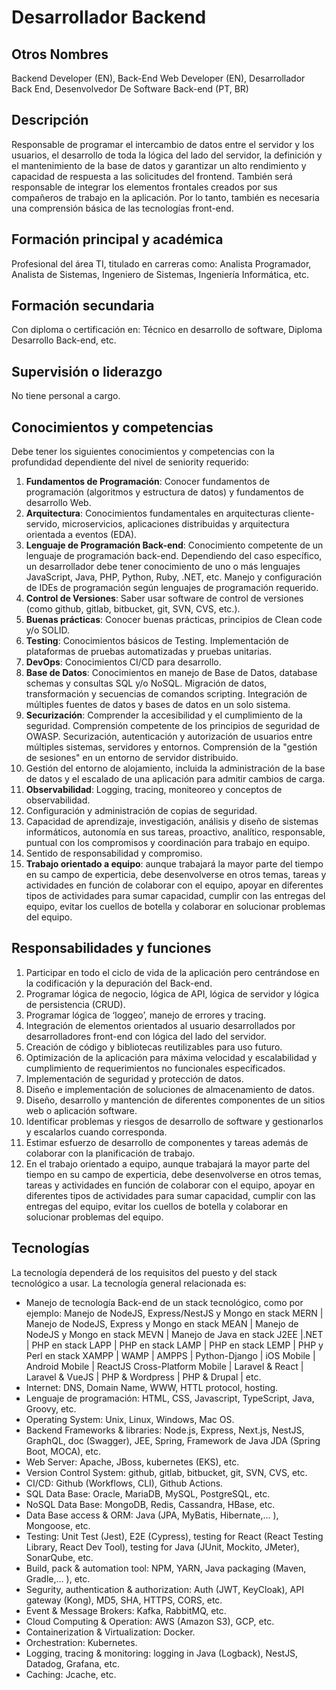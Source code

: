 # Desarrollador Backend

## Otros Nombres

Backend Developer (EN), Back-End Web Developer (EN), Desarrollador Back End, Desenvolvedor De Software Back-end (PT, BR)

## Descripción

Responsable de programar el intercambio de datos entre el servidor y los usuarios, el desarrollo de toda la lógica del lado del servidor, la definición y el mantenimiento de la base de datos y garantizar un alto rendimiento y capacidad de respuesta a las solicitudes del frontend. También será responsable de integrar los elementos frontales creados por sus compañeros de trabajo en la aplicación. Por lo tanto, también es necesaria una comprensión básica de las tecnologías front-end.

## Formación principal y académica

Profesional del área TI, titulado en carreras como: Analista Programador, Analista de Sistemas, Ingeniero de Sistemas, Ingeniería Informática, etc. 

## Formación secundaria

Con diploma o certificación en: Técnico en desarrollo de software, Diploma Desarrollo Back-end, etc. 

## Supervisión o liderazgo

No tiene personal a cargo.

## Conocimientos y competencias

Debe tener los siguientes conocimientos y competencias con la profundidad dependiente del nivel de seniority requerido:

1. **Fundamentos de Programación**: Conocer fundamentos de programación (algoritmos y estructura de datos) y fundamentos de desarrollo Web. 
3. **Arquitectura**: Conocimientos fundamentales en arquitecturas cliente-servido, microservicios, aplicaciones distribuidas y arquitectura orientada a eventos (EDA). 
4. **Lenguaje de Programación Back-end**: Conocimiento competente de un lenguaje de programación back-end. Dependiendo del caso específico, un desarrollador debe tener conocimiento de uno o más lenguajes JavaScript, Java, PHP, Python, Ruby, .NET, etc. Manejo y configuración de IDEs de programación según lenguajes de programación requerido. 
6. **Control de Versiones**: Saber usar software de control de versiones (como github, gitlab, bitbucket, git, SVN, CVS, etc.). 
7. **Buenas prácticas**: Conocer buenas prácticas, principios de Clean code y/o SOLID. 
8. **Testing**: Conocimientos básicos de Testing. Implementación de plataformas de pruebas automatizadas y pruebas unitarias.
9. **DevOps**: Conocimientos CI/CD para desarrollo. 
10. **Base de Datos**: Conocimientos en manejo de Base de Datos, database schemas y consultas SQL y/o NoSQL. Migración de datos, transformación y secuencias de comandos scripting. Integración de múltiples fuentes de datos y bases de datos en un solo sistema.
13. **Securización**: Comprender la accesibilidad y el cumplimiento de la seguridad. Comprensión competente de los principios de seguridad de OWASP. Securización, autenticación y autorización de usuarios entre múltiples sistemas, servidores y entornos. Comprensión de la "gestión de sesiones" en un entorno de servidor distribuido.
16. Gestión del entorno de alojamiento, incluida la administración de la base de datos y el escalado de una aplicación para admitir cambios de carga.
17. **Observabilidad**: Logging, tracing, moniteoreo y conceptos de observabilidad.
18. Configuración y administración de copias de seguridad.
19. Capacidad de aprendizaje, investigación, análisis y diseño de sistemas informáticos, autonomía en sus tareas, proactivo, analítico, responsable, puntual con los compromisos y coordinación para trabajo en equipo. 
20.	Sentido de responsabilidad y compromiso.
21.	**Trabajo orientado a equipo**: aunque trabajará la mayor parte del tiempo en su campo de experticia, debe desenvolverse en otros temas, tareas y actividades en función de colaborar con el equipo, apoyar en diferentes tipos de actividades para sumar capacidad, cumplir con las entregas del equipo, evitar los cuellos de botella y colaborar en solucionar problemas del equipo.

## Responsabilidades y funciones

1. Participar en todo el ciclo de vida de la aplicación pero centrándose en la codificación y la depuración del Back-end. 
2. Programar lógica de negocio, lógica de API, lógica de servidor y lógica de persistencia (CRUD). 
3. Programar lógica de ‘loggeo’, manejo de errores y tracing. 
4. Integración de elementos orientados al usuario desarrollados por desarrolladores front-end con lógica del lado del servidor.
5. Creación de código y bibliotecas reutilizables para uso futuro.
6. Optimización de la aplicación para máxima velocidad y escalabilidad y cumplimiento de requerimientos no funcionales especificados.
7. Implementación de seguridad y protección de datos.
8. Diseño e implementación de soluciones de almacenamiento de datos.
9. Diseño, desarrollo y mantención de diferentes componentes de un sitios web o aplicación software. 
10. Identificar problemas y riesgos de desarrollo de software y gestionarlos y escalarlos cuando corresponda. 
11. Estimar esfuerzo de desarrollo de componentes y tareas además de colaborar con la planificación de trabajo. 
12. En el trabajo orientado a equipo, aunque trabajará la mayor parte del tiempo en su campo de experticia, debe desenvolverse en otros temas, tareas y actividades en función de colaborar con el equipo, apoyar en diferentes tipos de actividades para sumar capacidad, cumplir con las entregas del equipo, evitar los cuellos de botella y colaborar en solucionar problemas del equipo. 

## Tecnologías

La tecnología dependerá de los requisitos del puesto y del stack tecnológico a usar. La tecnología general relacionada es:

- Manejo de tecnología Back-end de un stack tecnológico, como por ejemplo: Manejo de NodeJS, Express/NestJS y Mongo en stack MERN | Manejo de NodeJS, Express y Mongo en stack MEAN | Manejo de NodeJS y Mongo en stack MEVN | Manejo de Java en stack J2EE |.NET | PHP en stack LAPP | PHP en stack LAMP | PHP en stack LEMP | PHP y Perl en stack XAMPP | WAMP | AMPPS | Python-Django | iOS Mobile | Android Mobile | ReactJS Cross-Platform Mobile | Laravel & React | Laravel & VueJS | PHP & Wordpress | PHP & Drupal |  etc. 
- Internet: DNS, Domain Name, WWW, HTTL protocol, hosting.
- Lenguaje de programación: HTML, CSS, Javascript, TypeScript, Java, Groovy, etc.
- Operating System: Unix, Linux,  Windows, Mac OS.
- Backend Frameworks & libraries: Node.js, Express, Next.js, NestJS, GraphQL, doc (Swagger), JEE, Spring, Framework de Java JDA (Spring Boot, MOCA), etc.
- Web Server: Apache, JBoss, kubernetes (EKS), etc.
- Version Control System: github, gitlab, bitbucket, git, SVN, CVS, etc.
- CI/CD: Github (Workflows, CLI), Github Actions.
- SQL Data Base: Oracle, MariaDB, MySQL, PostgreSQL, etc.
- NoSQL Data Base: MongoDB, Redis, Cassandra, HBase, etc.
- Data Base access & ORM: Java (JPA, MyBatis, Hibernate,... ), Mongoose, etc.
- Testing: Unit Test (Jest), E2E (Cypress), testing for React (React Testing Library, React Dev Tool), testing for Java (JUnit, Mockito, JMeter), SonarQube, etc.
- Build, pack & automation tool: NPM, YARN, Java packaging (Maven, Gradle,... ), etc.
- Segurity, authentication & authorization: Auth (JWT, KeyCloak), API gateway (Kong), MD5, SHA, HTTPS, CORS, etc.
- Event & Message Brokers: Kafka, RabbitMQ, etc. 
- Cloud Computing & Operation: AWS (Amazon S3), GCP, etc.
- Containerization & Virtualization: Docker.
- Orchestration: Kubernetes.
- Logging, tracing & monitoring: logging in Java (Logback), NestJS, Datadog, Grafana, etc.
- Caching: Jcache, etc.

